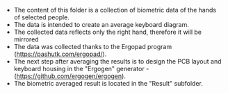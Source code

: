 - The content of this folder is a collection of biometric data of the hands of selected people.
- The data is intended to create an average keyboard diagram.
- The collected data reflects only the right hand, therefore it will be mirrored
- The data was collected thanks to the Ergopad program (https://pashutk.com/ergopad/).
- The next step after averaging the results is to design the PCB layout and keyboard housing in the "Ergogen" generator - (https://github.com/ergogen/ergogen).
- The biometric averaged result is located in the "Result" subfolder.